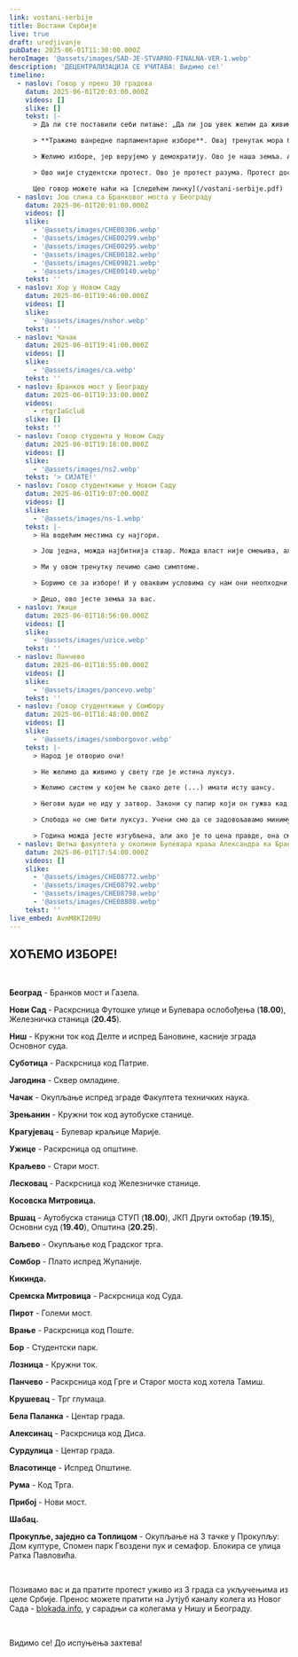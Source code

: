 ```yaml
---
link: vostani-serbije
title: Востани Сербије
live: true
draft: uredjivanje
pubDate: 2025-06-01T11:30:00.000Z
heroImage: '@assets/images/SAD-JE-STVARNO-FINALNA-VER-1.webp'
description: 'ДЕЦЕНТРАЛИЗАЦИЈА СЕ УЧИТАВА: Видимо се!'
timeline:
  - naslov: Говор у преко 30 градова
    datum: 2025-06-01T20:03:00.000Z
    videos: []
    slike: []
    tekst: |-
      > Да ли сте поставили себи питање: „Да ли још увек желим да живим у систему који се темељи на непоштовању закона, манипулацији, нефункционисању институција, лажима, у систему где закон не важи поједнако за све?” Ми јесмо, ми смо се запитали.

      > **Тражимо ванредне парламентарне изборе**. Овај тренутак мора бити препознат као одлучујућа прекретница за Србију.

      > Желимо изборе, јер верујемо у демократију. Ово је наша земља. Ако ова држава не жели да чује младе људе на факултетима — слушаће их на улицама. Ако нас не пусти да гласамо — пустићемо све да стане. Зато данас најављујемо следеће: уколико се избори не распишу у разумном року, талас који смо покренули пре шест месеци ће постати све већи и у једном тренутку ће доћи до свих.

      > Ово није студентски протест. Ово је протест разума. Протест достојанства.

      Цео говор можете наћи на [следећем линку](/vostani-serbije.pdf)
  - naslov: Још слика са Бранковог моста у Београду
    datum: 2025-06-01T20:01:00.000Z
    videos: []
    slike:
      - '@assets/images/CHE00306.webp'
      - '@assets/images/CHE00299.webp'
      - '@assets/images/CHE00295.webp'
      - '@assets/images/CHE00182.webp'
      - '@assets/images/CHE09821.webp'
      - '@assets/images/CHE00140.webp'
    tekst: ''
  - naslov: Хор у Новом Саду
    datum: 2025-06-01T19:46:00.000Z
    videos: []
    slike:
      - '@assets/images/nshor.webp'
    tekst: ''
  - naslov: Чачак
    datum: 2025-06-01T19:41:00.000Z
    videos: []
    slike:
      - '@assets/images/ca.webp'
    tekst: ''
  - naslov: Бранков мост у Београду
    datum: 2025-06-01T19:33:00.000Z
    videos:
      - rtgrIaGclu8
    slike: []
    tekst: ''
  - naslov: Говор студента у Новом Саду
    datum: 2025-06-01T19:18:00.000Z
    videos: []
    slike:
      - '@assets/images/ns2.webp'
    tekst: '> СИЈАТЕ!'
  - naslov: Говор студенткиње у Новом Саду
    datum: 2025-06-01T19:07:00.000Z
    videos: []
    slike:
      - '@assets/images/ns-1.webp'
    tekst: |-
      > На водећим местима су најгори.

      > Још једна, можда најбитнија ствар. Можда власт није смењива, али ми можемо да се мењамо. 

      > Ми у овом тренутку лечимо само симптоме.

      > Боримо се за изборе! И у оваквим условима су нам они неопходни. Млади, уз вас, су сви кичмењаци.

      > Децо, ово јесте земља за вас.
  - naslov: Ужице
    datum: 2025-06-01T18:56:00.000Z
    videos: []
    slike:
      - '@assets/images/uzice.webp'
    tekst: ''
  - naslov: Панчево
    datum: 2025-06-01T18:55:00.000Z
    videos: []
    slike:
      - '@assets/images/pancevo.webp'
    tekst: ''
  - naslov: Говор студенткиње у Сомбору
    datum: 2025-06-01T18:48:00.000Z
    videos: []
    slike:
      - '@assets/images/somborgovor.webp'
    tekst: |-
      > Народ је отворио очи!

      > Не желимо да живимо у свету где је истина луксуз.

      > Желимо систем у којем ће свако дете (...) имати исту шансу.

      > Његови људи не иду у затвор. Закони су папир који он гужва кад му се не свиђа.

      > Слобода не сме бити луксуз. Учени смо да се задовољавамо минимумом, јер увек може горе. Не! Драги Сомборци, увек може боље! То је оно што млада Србија нуди.

      > Година можда јесте изгубљена, али ако је то цена правде, она смо спремни на то од првог дана.
  - naslov: Шетња факултета у околини Булевара краља Александра ка Бранковом мосту у Београду
    datum: 2025-06-01T17:54:00.000Z
    videos: []
    slike:
      - '@assets/images/CHE08772.webp'
      - '@assets/images/CHE08792.webp'
      - '@assets/images/CHE08798.webp'
      - '@assets/images/CHE08808.webp'
    tekst: ''
live_embed: AvmM8KI209U
---
```

## ХОЋЕМО ИЗБОРЕ!

‎ 

**Београд** - Бранков мост и Газела.

**Нови Сад&#32;**- Раскрсница Футошке улице и Булевара ослобођења (**18.00**), Железничка станица (**20.45**).

**Ниш** - Кружни ток код Делте и испред Бановине, касније зграда Основног суда.

**Суботица** - Раскрсница код Патрие.

**Јагодина** - Сквер омладине.

**Чачак** - Окупљање испред зграде Факултета техничких наука.

**Зрењанин** - Кружни ток код аутобуске станице.

**Крагујевац** - Булевар краљице Марије.

**Ужице** - Раскрсница од општине.

**Краљево** - Стари мост.

**Лесковац** - Раскрсница код Железничке станице.

**Косовска Митровица.**

**Вршац** - Аутобуска станица СТУП (**18.00**), ЈКП Други октобар (**19.15**), Основни суд (**19.40**), Општина (**20.25**).

**Ваљево** - Окупљање код Градског трга.

**Сомбор** - Плато испред Жупаније.

**Кикинда.**

**Сремска Митровица** - Раскрсница код Суда.

**Пирот** - Големи мост.

**Врање** - Раскрсница код Поште.

**Бор** - Студентски парк.

**Лозница** - Кружни ток.

**Панчево** - Раскрсница код Грге и Старог моста код хотела Тамиш.

**Крушевац** - Трг глумаца.

**Бела Паланка** - Центар града.

**Алексинац** - Раскрсница код Диса.

**Сурдулица** - Центар града.

**Власотинце** - Испред Општине.

**Рума** - Код Трга.

**Прибој** - Нови мост.

**Шабац.**

**Прокупље, заједно са Топлицом** - Окупљање на 3 тачке у Прокупљу: Дом културе, Спомен парк Гвоздени пук и семафор. Блокира се улица Ратка Павловића.

‎ 

Позивамо вас и да пратите протест уживо из 3 града са укључењима из целе Србије. Пренос можете пратити на Јутјуб каналу колега из Новог Сада - [blokada.info](https://blokada.info), у сарадњи са колегама у Нишу и Београду.

‎ 

Видимо се! До испуњења захтева!
